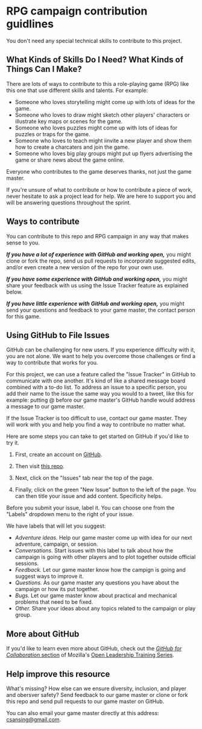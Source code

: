 # RPG campaign contribution guidlines

You don't need any special technical skills to contribute to this project.

## What Kinds of Skills Do I Need? What Kinds of Things Can I Make?

There are lots of ways to contribute to this a role-playing game (RPG) like this one that use different skills and talents. For example:

- Someone who loves storytelling might come up with lots of ideas for the game.
- Someone who loves to draw might sketch other players' characters or illustrate key maps or scenes for the game.
- Someone who loves puzzles might come up with lots of ideas for puzzles or traps for the game.
- Someone who loves to teach might iinvite a new player and show them how to create a charcaters and join the game.
- Someone who loves big play groups might put up flyers advertising the game or share news about the game online.

Everyone who contributes to the game deserves thanks, not just the game master.

If you're unsure of what to contribute or how to contribute a piece of work, never hesitate to ask a project lead for help. We are here to support you and will be answering questions throughout the sprint.

## Ways to contribute

You can contribute to this repo and RPG campaign in any way that makes sense to you.

***If you have a lot of experience with GitHub and working open,*** you might clone or fork the repo, send us pull requests to incorporate suggested edits, and/or even create a new version of the repo for your own use.

***If you have some experience with GitHub and working open,*** you might share your feedback with us using the Issue Tracker feature as explained below.

***If you have little experience with GitHub and working open,*** you might send your questions and feedback to your game master, the contact person for this game.

## Using GitHub to File Issues

GitHub can be challenging for new users. If you experience difficulty with it, you are not alone. We want to help you overcome those challenges or find a way to contribute that works for you.

For this project, we can use a feature called the "Issue Tracker" in GitHub to communicate with one another. It's kind of like a shared message board combined with a to-do list. To address an issue to a specific person, you add their name to the issue the same way you would to a tweet, like this for example: putting @ before our game master's GitHub handle would address a message to our game master.

If the Issue Tracker is too difficult to use, contact our game master. They will work with you and help you find a way to contribute no matter what.

Here are some steps you can take to get started on GitHub if you'd like to try it.

1. First, create an account on [GitHub](https://github.com).

2. Then visit [this repo](https://github.com/chadsansing/cineris-campaign).

3. Next, click on the "Issues" tab near the top of the page.

4. Finally, click on the green "New Issue" button to the left of the page. You can then title your issue and add content. Specificity helps.

Before you submit your issue, label it. You can choose one from the "Labels" dropdown menu to the right of your issue.

We have labels that will let you suggest:

- *Adventure ideas.* Help our game master come up with idea for our next adventure, campaign, or session.
- *Conversations.* Start issues with this label to talk about how the campaign is going with other players and to plot together outside official sessions. 
- *Feedback.* Let our game master know how the campign is going and suggest ways to improve it.
- *Questions.* As our game master any questions you have about the campaign or how its put together.
- *Bugs.* Let our game master know about practical and mechanical problems that need to be fixed.
- *Other.* Share your ideas about any topics related to the campaign or play group.

## More about GitHub

If you'd like to learn even more about GitHub, check out the [*GitHub for Collaboration* section](https://mozilla.github.io/open-leadership-training-series/articles/github-for-collaboration/) of Mozilla's [Open Leadership Training Series](https://mozilla.github.io/open-leadership-training-series/articles/github-for-collaboration/).

## Help improve this resource

What's missing? How else can we ensure diversity, inclusion, and player and obersver safety? Send feedback to our game master or clone or fork this repo and send pull requests to our game master on GitHub.

You can also email your game master directly at this address: [csansing@gmail.com](mailto:csansing@gmail.com).
